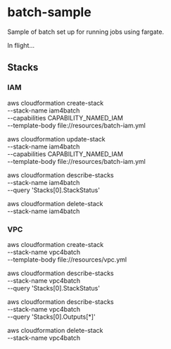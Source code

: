 # batch-sample

Sample of batch set up for running jobs using fargate.

In flight...

## Stacks

### IAM

aws cloudformation create-stack  \
--stack-name iam4batch \
--capabilities CAPABILITY_NAMED_IAM \
--template-body file://resources/batch-iam.yml

aws cloudformation update-stack  \
--stack-name iam4batch \
--capabilities CAPABILITY_NAMED_IAM \
--template-body file://resources/batch-iam.yml

aws cloudformation describe-stacks \
--stack-name iam4batch \
--query 'Stacks[0].StackStatus'

aws cloudformation delete-stack \
--stack-name iam4batch

### VPC

aws cloudformation create-stack  \
--stack-name vpc4batch \
--template-body file://resources/vpc.yml

aws cloudformation describe-stacks \
--stack-name vpc4batch \
--query 'Stacks[0].StackStatus'


aws cloudformation describe-stacks \
--stack-name vpc4batch \
--query 'Stacks[0].Outputs[*]'


aws cloudformation delete-stack \
--stack-name vpc4batch